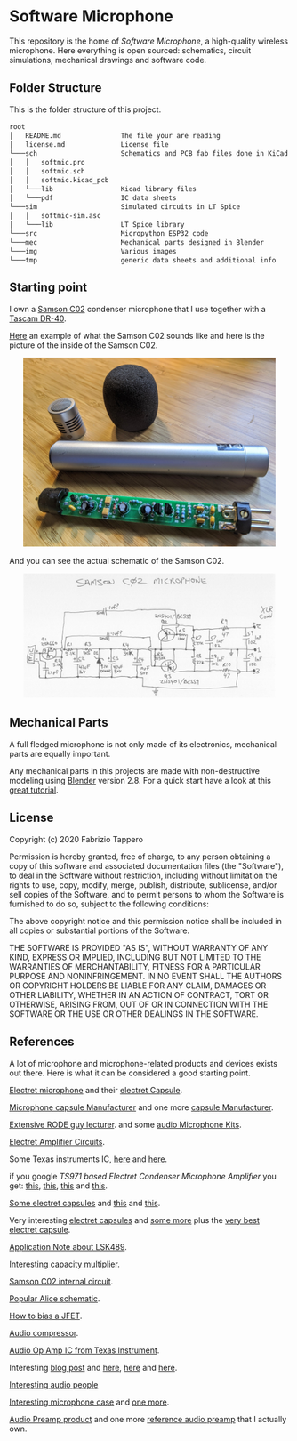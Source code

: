 
# Software Microphone

This repository is the home of *Software Microphone*, a high-quality wireless 
microphone. Here everything is open sourced: schematics, circuit simulations, 
mechanical drawings and software code.

## Folder Structure
This is the folder structure of this project.
```
root
│   README.md               The file your are reading
│   license.md              License file    
└───sch                     Schematics and PCB fab files done in KiCad
│   │   softmic.pro
│   │   softmic.sch
│   │   softmic.kicad_pcb
│   └───lib                 Kicad library files
│   └───pdf                 IC data sheets
└───sim                     Simulated circuits in LT Spice
│   │   softmic-sim.asc
│   └───lib                 LT Spice library  
└───src                     Micropython ESP32 code
└───mec                     Mechanical parts designed in Blender
└───img                     Various images
└───tmp                     generic data sheets and additional info
```
## Starting point
I own a [Samson C02](https://www.amazon.com/s?k=samsons+c02&ref=nb_sb_noss_2) condenser
microphone that I use together with a [Tascam DR-40](https://www.amazon.com/s?k=tascam+dr-40).

[Here](https://soundcloud.com/cinema_sound/samson-c02-dx-pop-filter) an example of what the Samson C02 sounds like and here is the picture of the inside of the Samson C02.

<p align="center">
  <img src="https://github.com/fabriziotappero/softmic/blob/master/img/samson-c02.jpg?raw=true" alt="" width="90%"/>
</p>
And you can see the actual schematic of the Samson C02.
<p align="center">
  <img src="https://github.com/fabriziotappero/softmic/blob/master/img/samson-c02-schematic.jpg?raw=true" alt="" width="90%"/>
</p>

## Mechanical Parts
A full fledged microphone is not only made of its electronics, mechanical parts 
are equally important.

Any mechanical parts in this projects are made with non-destructive modeling 
using [Blender](https://www.blender.org) version 2.8. 
For a quick start have a look at this [great tutorial](https://www.youtube.com/watch?v=WzwmkYhlrcQ).

## License

Copyright (c) 2020 Fabrizio Tappero

Permission is hereby granted, free of charge, to any person obtaining a copy of this software and associated documentation files (the "Software"), to deal in the Software without restriction, including without limitation the rights to use, copy, modify, merge, publish, distribute, sublicense, and/or sell copies of the Software, and to permit persons to whom the Software is furnished to do so, subject to the following conditions:

The above copyright notice and this permission notice shall be included in all copies or substantial portions of the Software.

THE SOFTWARE IS PROVIDED "AS IS", WITHOUT WARRANTY OF ANY KIND, EXPRESS OR IMPLIED, INCLUDING BUT NOT LIMITED TO THE WARRANTIES OF MERCHANTABILITY, FITNESS FOR A PARTICULAR PURPOSE AND NONINFRINGEMENT. IN NO EVENT SHALL THE AUTHORS OR COPYRIGHT HOLDERS BE LIABLE FOR ANY CLAIM, DAMAGES OR OTHER LIABILITY, WHETHER IN AN ACTION OF CONTRACT, TORT OR OTHERWISE, ARISING FROM, OUT OF OR IN CONNECTION WITH THE SOFTWARE OR THE USE OR OTHER DEALINGS IN THE SOFTWARE.

## References
A lot of microphone and microphone-related products and devices exists out there.
Here is what it can be considered a good starting point.

[Electret microphone](ttps://sound-au.com/articles/mic-electret.htm) and their
[electret Capsule](http://www.firstpr.com.au/rwi/mics/2009-09-a/).

[Microphone capsule Manufacturer](https://www.jlielectronics.com/microphone-capsules/?sort=pricedesc)
and one more [ capsule Manufacturer](https://microphone-parts.com/collections/capsules).

[Extensive RODE guy lecturer](https://www.youtube.com/watch?v=yKOH0DyRWRU&list=PLHoGZ7nuFTo8VmQBhzZxl-qDEIN7T5Vt8).
and some [audio Microphone Kits](https://microphone-parts.com/collections/mod-kits).

[Electret Amplifier Circuits](http://xtremecircuits.blogspot.com/2012/09/compressor-for-electret-microphone.html).

Some Texas instruments IC, [here](https://www.ti.com/lit/an/sboa320a/sboa320a.pdf) and 
[here](http://www.ti.com/lit/ug/tidu765/tidu765.pdf).

if you google *TS971 based Electret Condenser Microphone Amplifier* you get:
[this](https://robbietrumpet.com/soundcatchers.net/studio_recording_sound.htm), 
[this](https://www.instructables.com/id/Modify-a-cheap-LDC-Condenser-microphone/), 
[this](http://www.sdiy.org/oid/mics/Schoeps.gif) and 
[this](http://www.zen22142.zen.co.uk/Circuits/Audio/ecmmic.htm).

[Some electret capsules](https://www.abcomponents.co.uk/product-category/electret-microphones/) and 
[this](https://micbooster.com/12-primo-microphone-capsules) and 
[this](https://micbooster.com/content/12-comparison-table-for-primo-microphone-capsules).

Very interesting [electret capsules](https://micbooster.com/primo-microphone-capsules/9-em173.html)
and [some more](https://micbooster.com/primo-microphone-capsules/8-primo-em172.html) plus the 
[very best electret capsule](http://www.micbooster.com/documents/EM173%20Oct%202011.pdf).

[Application Note about LSK489](http://www.linearsystems.com/lsdata/others/LSK489_Application_Note.pdf).

[Interesting capacity multiplier](http://www.audioimprov.com/AudioImprov/Mics/Entries/2014/12/18_Another_Chinese_mic_Circuit.html).


[Samson C02 internal circuit](http://www.audioimprov.com/AudioImprov/Mics/Entries/2015/4/23_Basic_FET_Microphone_Circuits.html).

[Popular Alice schematic](http://scotthelmke.com/alice-mic.html).

[How to bias a JFET](http://www.vishay.com/docs/70595/70595.pdf).

[Audio compressor](https://www.electroschematics.com/audio-compressor-agc/).

[Audio Op Amp IC from Texas Instrument](http://www.ti.com/lit/ds/symlink/opa1678.pdf).

Interesting [blog post](https://www.diyaudio.com/forums/equipment-and-tools/319784-search-ultra-quality-electret-mic-interface-circuit.html) and 
[here](https://www.electronics-lab.com/project/low-noise-mini-electret-microphone-preamplifier/),
[here](http://www.johncon.com/john/wm61a/) 
and [here](http://www.micbooster.com/documents/EM173%20Oct%202011.pdf).

[Interesting audio people](https://micbooster.com/)

[Interesting microphone case](https://eu.mouser.com/Wire-Cable/Wire-Cable-Management/Cable-Glands-Strain-Reliefs-Cord-Grips/_/N-fb8zo) and [one more](https://eu.mouser.com/datasheet/2/18/inhouse_Amphenol_C146%20Series_Accessories_VN16-1158081.pdf).

[Audio Preamp product](https://www.bhphotovideo.com/c/product/292989-REG/Sound_Devices_MM_1_MM_1_Single_Channel_Portable.html/overview) and one more 
[reference audio preamp](http://www.hiroshi.com.hk/en/product/detail/mini-microphone-pre-amplifier-23#.Xn4073Io_ws)
that I actually own.